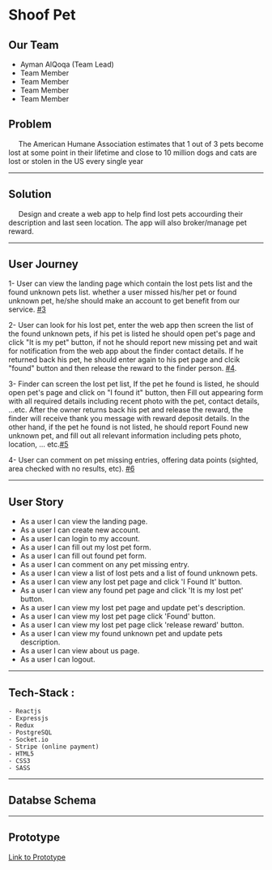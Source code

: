 # **Shoof Pet**

## **Our Team**

- Ayman AlQoqa (Team Lead)
- Team Member
- Team Member
- Team Member
- Team Member

## **Problem**

&nbsp;&nbsp;&nbsp;&nbsp;&nbsp;The American Humane Association estimates that 1 out of 3 pets become lost at some point in their lifetime and close to 10 million dogs and cats are lost or stolen in the US every single year

---

## **Solution**

&nbsp;&nbsp;&nbsp;&nbsp;&nbsp;Design and create a web app to help find lost pets accourding their description and last seen location. The app will also broker/manage pet reward.

---

## **User Journey**

1- User can view the landing page which contain the lost pets list and the found unknown pets list. whether a user missed his/her pet or found unknown pet, he/she should make an account to get benefit from our service. [#3](https://github.com/AymanAlqoqa/shoof-pet/issues/3)

2- User can look for his lost pet, enter the web app then screen the list of the found unknown pets, if his pet is listed he should open pet's page and click "It is my pet" button, if not he should report new missing pet and wait for notification from the web app about the finder contact details. If he returned back his pet, he should enter again to his pet page and clcik "found" button and then release the reward to the finder person. [#4](https://github.com/AymanAlqoqa/shoof-pet/issues/4).

3- Finder can screen the lost pet list, If the pet he found is listed, he should open pet's page and click on "I found it" button, then Fill out appearing form with all required details including recent photo with the pet, contact details, ...etc. After the owner returns back his pet and release the reward, the finder will receive thank you message with reward deposit details. In the other hand, if the pet he found is not listed, he should report Found new unknown pet, and fill out all relevant information including pets photo, location, ... etc.[#5](https://github.com/AymanAlqoqa/shoof-pet/issues/5)

4- User can comment on pet missing entries, offering data points (sighted, area checked with no results, etc). [#6](https://github.com/AymanAlqoqa/shoof-pet/issues/6)



---

## **User Story**

- As a user I can view the landing page.
- As a user I can create new account.
- As a user I can login to my account.
- As a user I can fill out my lost pet form.
- As a user I can fill out found pet form.
- As a user I can comment on any pet missing entry.
- As a user I can view a list of lost pets and a list of found unknown pets.
- As a user I can view any lost pet page and click 'I Found It' button.
- As a user I can view any found pet page and click 'It is my lost pet' button.
- As a user I can view my lost pet page and update pet's description.
- As a user I can view my lost pet page click 'Found' button.
- As a user I can view my lost pet page click 'release reward' button.
- As a user I can view my found unknown pet and update pets description.
- As a user I can view about us page.
- As a user I can logout.

---

## **Tech-Stack :**

    - Reactjs
    - Expressjs
    - Redux
    - PostgreSQL
    - Socket.io
    - Stripe (online payment)
    - HTML5
    - CSS3
    - SASS

---

## **Databse Schema**

---

## **Prototype**

[Link to Prototype](https://github.com/AymanAlqoqa/shoof-pet)
